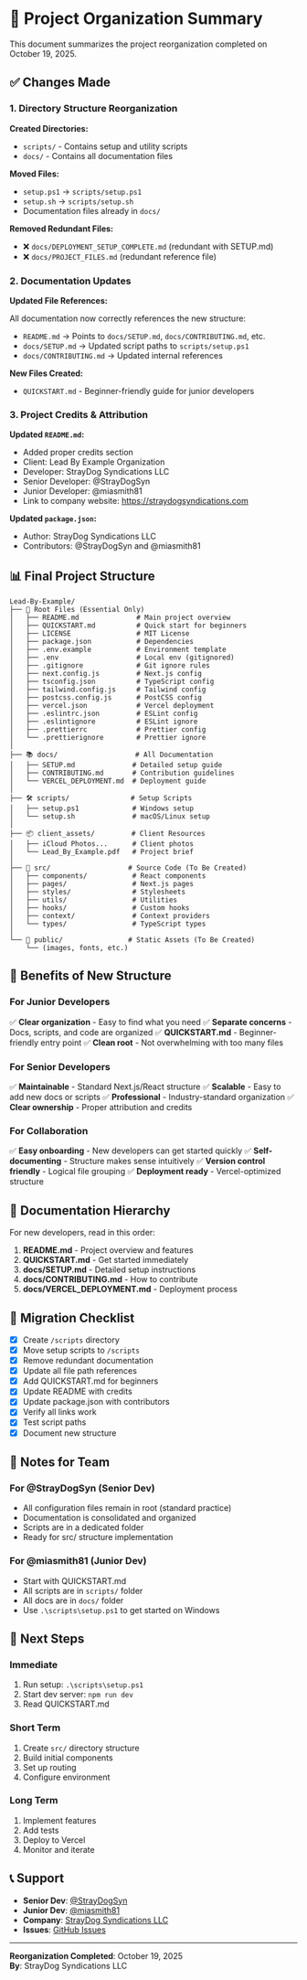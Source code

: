 # 📁 Project Organization Summary

This document summarizes the project reorganization completed on October 19, 2025.

## ✅ Changes Made

### 1. Directory Structure Reorganization

**Created Directories:**

- `scripts/` - Contains setup and utility scripts
- `docs/` - Contains all documentation files

**Moved Files:**

- `setup.ps1` → `scripts/setup.ps1`
- `setup.sh` → `scripts/setup.sh`
- Documentation files already in `docs/`

**Removed Redundant Files:**

- ❌ `docs/DEPLOYMENT_SETUP_COMPLETE.md` (redundant with SETUP.md)
- ❌ `docs/PROJECT_FILES.md` (redundant reference file)

### 2. Documentation Updates

**Updated File References:**

All documentation now correctly references the new structure:

- `README.md` → Points to `docs/SETUP.md`, `docs/CONTRIBUTING.md`, etc.
- `docs/SETUP.md` → Updated script paths to `scripts/setup.ps1`
- `docs/CONTRIBUTING.md` → Updated internal references

**New Files Created:**

- `QUICKSTART.md` - Beginner-friendly guide for junior developers

### 3. Project Credits & Attribution

**Updated `README.md`:**

- Added proper credits section
- Client: Lead By Example Organization
- Developer: StrayDog Syndications LLC
- Senior Developer: @StrayDogSyn
- Junior Developer: @miasmith81
- Link to company website: <https://straydogsyndications.com>

**Updated `package.json`:**

- Author: StrayDog Syndications LLC
- Contributors: @StrayDogSyn and @miasmith81

## 📊 Final Project Structure

```text
Lead-By-Example/
├── 📄 Root Files (Essential Only)
│   ├── README.md              # Main project overview
│   ├── QUICKSTART.md          # Quick start for beginners
│   ├── LICENSE                # MIT License
│   ├── package.json           # Dependencies
│   ├── .env.example           # Environment template
│   ├── .env                   # Local env (gitignored)
│   ├── .gitignore             # Git ignore rules
│   ├── next.config.js         # Next.js config
│   ├── tsconfig.json          # TypeScript config
│   ├── tailwind.config.js     # Tailwind config
│   ├── postcss.config.js      # PostCSS config
│   ├── vercel.json            # Vercel deployment
│   ├── .eslintrc.json         # ESLint config
│   ├── .eslintignore          # ESLint ignore
│   ├── .prettierrc            # Prettier config
│   └── .prettierignore        # Prettier ignore
│
├── 📚 docs/                   # All Documentation
│   ├── SETUP.md              # Detailed setup guide
│   ├── CONTRIBUTING.md       # Contribution guidelines
│   └── VERCEL_DEPLOYMENT.md  # Deployment guide
│
├── 🛠️ scripts/               # Setup Scripts
│   ├── setup.ps1             # Windows setup
│   └── setup.sh              # macOS/Linux setup
│
├── 📦 client_assets/         # Client Resources
│   ├── iCloud Photos...      # Client photos
│   └── Lead_By_Example.pdf   # Project brief
│
├── 📁 src/                   # Source Code (To Be Created)
│   ├── components/           # React components
│   ├── pages/                # Next.js pages
│   ├── styles/               # Stylesheets
│   ├── utils/                # Utilities
│   ├── hooks/                # Custom hooks
│   ├── context/              # Context providers
│   └── types/                # TypeScript types
│
└── 📁 public/                # Static Assets (To Be Created)
    └── (images, fonts, etc.)
```

## 🎯 Benefits of New Structure

### For Junior Developers

✅ **Clear organization** - Easy to find what you need
✅ **Separate concerns** - Docs, scripts, and code are organized
✅ **QUICKSTART.md** - Beginner-friendly entry point
✅ **Clean root** - Not overwhelming with too many files

### For Senior Developers

✅ **Maintainable** - Standard Next.js/React structure
✅ **Scalable** - Easy to add new docs or scripts
✅ **Professional** - Industry-standard organization
✅ **Clear ownership** - Proper attribution and credits

### For Collaboration

✅ **Easy onboarding** - New developers can get started quickly
✅ **Self-documenting** - Structure makes sense intuitively
✅ **Version control friendly** - Logical file grouping
✅ **Deployment ready** - Vercel-optimized structure

## 📖 Documentation Hierarchy

For new developers, read in this order:

1. **README.md** - Project overview and features
2. **QUICKSTART.md** - Get started immediately
3. **docs/SETUP.md** - Detailed setup instructions
4. **docs/CONTRIBUTING.md** - How to contribute
5. **docs/VERCEL_DEPLOYMENT.md** - Deployment process

## 🔄 Migration Checklist

- [x] Create `/scripts` directory
- [x] Move setup scripts to `/scripts`
- [x] Remove redundant documentation
- [x] Update all file path references
- [x] Add QUICKSTART.md for beginners
- [x] Update README with credits
- [x] Update package.json with contributors
- [x] Verify all links work
- [x] Test script paths
- [x] Document new structure

## 📝 Notes for Team

### For @StrayDogSyn (Senior Dev)

- All configuration files remain in root (standard practice)
- Documentation is consolidated and organized
- Scripts are in a dedicated folder
- Ready for src/ structure implementation

### For @miasmith81 (Junior Dev)

- Start with QUICKSTART.md
- All scripts are in `scripts/` folder
- All docs are in `docs/` folder
- Use `.\scripts\setup.ps1` to get started on Windows

## 🚀 Next Steps

### Immediate

1. Run setup: `.\scripts\setup.ps1`
2. Start dev server: `npm run dev`
3. Read QUICKSTART.md

### Short Term

1. Create `src/` directory structure
2. Build initial components
3. Set up routing
4. Configure environment

### Long Term

1. Implement features
2. Add tests
3. Deploy to Vercel
4. Monitor and iterate

## 📞 Support

- **Senior Dev**: [@StrayDogSyn](https://github.com/StrayDogSyn)
- **Junior Dev**: [@miasmith81](https://github.com/miasmith81)
- **Company**: [StrayDog Syndications LLC](https://straydogsyndications.com)
- **Issues**: [GitHub Issues](https://github.com/StrayDogSyn/Lead-By-Example/issues)

---

**Reorganization Completed**: October 19, 2025  
**By**: StrayDog Syndications LLC
